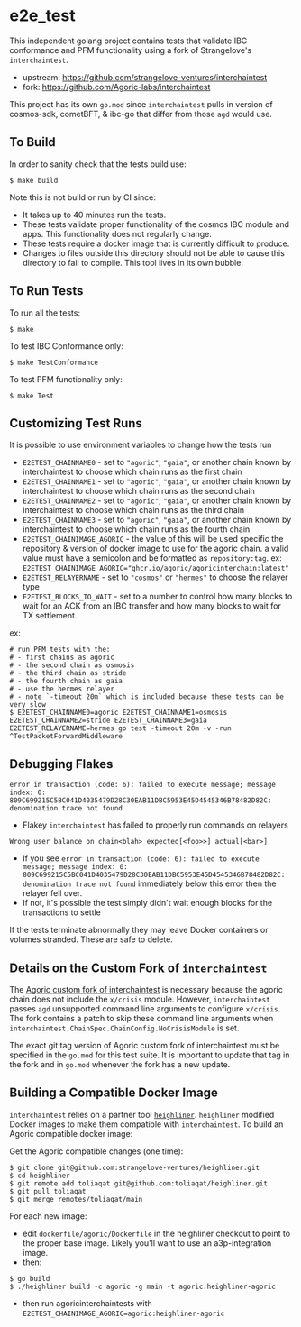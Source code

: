 # e2e_test

This independent golang project contains tests that validate IBC conformance and PFM functionality using a fork of Strangelove's `interchaintest`.
- upstream: https://github.com/strangelove-ventures/interchaintest
- fork: https://github.com/Agoric-labs/interchaintest

This project has its own `go.mod` since `interchaintest` pulls in version of cosmos-sdk, cometBFT, & ibc-go that differ from those `agd` would use.

## To Build

In order to sanity check that the tests build use:
```
$ make build
```

Note this is not build or run by CI since:
- It takes up to 40 minutes run the tests.
- These tests validate proper functionality of the cosmos IBC module and apps. This functionality does not regularly change.
- These tests require a docker image that is currently difficult to produce.
- Changes to files outside this directory should not be able to cause this directory to fail to compile. This tool lives in its own bubble.

## To Run Tests

To run all the tests:
```
$ make
```

To test IBC Conformance only:
```
$ make TestConformance
```

To test PFM functionality only:
```
$ make Test
```

## Customizing Test Runs

It is possible to use environment variables to change how the tests run

- `E2ETEST_CHAINNAME0` - set to `"agoric"`, `"gaia"`, or another chain known by interchaintest to choose which chain runs as the first chain
- `E2ETEST_CHAINNAME1` - set to `"agoric"`, `"gaia"`, or another chain known by interchaintest to choose which chain runs as the second chain
- `E2ETEST_CHAINNAME2` - set to `"agoric"`, `"gaia"`, or another chain known by interchaintest to choose which chain runs as the third chain
- `E2ETEST_CHAINNAME3` - set to `"agoric"`, `"gaia"`, or another chain known by interchaintest to choose which chain runs as the fourth chain
- `E2ETEST_CHAINIMAGE_AGORIC` - the value of this will be used specific the repository & version of docker image to use for the agoric chain. a valid value must have a semicolon and be formatted as `repository:tag`. ex: `E2ETEST_CHAINIMAGE_AGORIC="ghcr.io/agoric/agoricinterchain:latest"`
- `E2ETEST_RELAYERNAME` - set to `"cosmos"` or `"hermes"` to choose the relayer type
- `E2ETEST_BLOCKS_TO_WAIT` - set to a number to control how many blocks to wait for an ACK from an IBC transfer and how many blocks to wait for TX settlement.

ex:
```
# run PFM tests with the:
# - first chains as agoric
# - the second chain as osmosis
# - the third chain as stride
# - the fourth chain as gaia
# - use the hermes relayer
# - note `-timeout 20m` which is included because these tests can be very slow 
$ E2ETEST_CHAINNAME0=agoric E2ETEST_CHAINNAME1=osmosis E2ETEST_CHAINNAME2=stride E2ETEST_CHAINNAME3=gaia E2ETEST_RELAYERNAME=hermes go test -timeout 20m -v -run ^TestPacketForwardMiddleware
```

## Debugging Flakes

`error in transaction (code: 6): failed to execute message; message index: 0: 809C699215C5BC041D4035479D28C30EAB11DBC5953E45D4545346B78482D82C: denomination trace not found`
- Flakey `interchaintest` has failed to properly run commands on relayers

`Wrong user balance on chain<blah> expected[<foo>>] actual[<bar>]`
- If you see `error in transaction (code: 6): failed to execute message; message index: 0: 809C699215C5BC041D4035479D28C30EAB11DBC5953E45D4545346B78482D82C: denomination trace not found` immediately below this error then the relayer fell over.
- If not, it's possible the test simply didn't wait enough blocks for the transactions to settle

If the tests terminate abnormally they may leave Docker containers or volumes stranded. These are safe to delete.

## Details on the Custom Fork of `interchaintest`

The [Agoric custom fork of interchaintest](https://github.com/Agoric-labs/interchaintest) is necessary because the agoric chain does not include the `x/crisis` module. However, `interchaintest` passes `agd` unsupported command line arguments to configure `x/crisis`. The fork contains a patch to skip these command line arguments when `interchaintest.ChainSpec.ChainConfig.NoCrisisModule` is set.

The exact git tag version of Agoric custom fork of interchaintest must be specified in the `go.mod` for this test suite. It is important to update that tag in the fork and in `go.mod` whenever the fork has a new update.

## Building a Compatible Docker Image

`interchaintest` relies on a partner tool [`heighliner`](https://github.com/strangelove-ventures/heighliner). `heighliner` modified Docker images to make them compatible with `interchaintest`. To build an Agoric compatible docker image:

Get the Agoric compatible changes (one time):
```
$ git clone git@github.com:strangelove-ventures/heighliner.git
$ cd heighliner
$ git remote add toliaqat git@github.com:toliaqat/heighliner.git
$ git pull toliaqat
$ git merge remotes/toliaqat/main
```

For each new image:
- edit `dockerfile/agoric/Dockerfile` in the heighliner checkout to point to the proper base image. Likely you'll want to use an a3p-integration image.
- then:
```
$ go build
$ ./heighliner build -c agoric -g main -t agoric:heighliner-agoric
```
- then run agoricinterchaintests with `E2ETEST_CHAINIMAGE_AGORIC=agoric:heighliner-agoric`